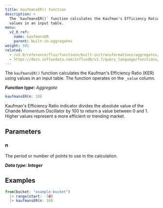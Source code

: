 ```yaml
---
title: kaufmansER() function
description: >
  The `kaufmansER()` function calculates the Kaufman's Efficiency Ratio (KER) using
  values in an input table.
menu:
  v2_0_ref:
    name: kaufmansER
    parent: built-in-aggregates
weight: 501
related:
  - /v2.0/reference/flux/functions/built-in/transformations/aggregates/kaufmansama/
  - https://docs.influxdata.com/influxdb/v1.7/query_language/functions/#kaufmans-efficiency-ratio, InfluxQL KAUFMANS_EFFICIENCY_RATIO()
---
```


The `kaufmansER()` function calculates the Kaufman's Efficiency Ratio (KER) using
values in an input table.
The function operates on the `_value` column.

_**Function type:** Aggregate_

```js
kaufmansER(n: 10)
```

Kaufman's Efficiency Ratio indicator divides the absolute value of the
Chande Momentum Oscillator by 100 to return a value between 0 and 1.
Higher values represent a more efficient or trending market.

## Parameters

### n
The period or number of points to use in the calculation.

_**Data type: Integer**_

## Examples
```js
from(bucket: "example-bucket")
  |> range(start: -7d)
  |> kaufmansER(n: 10)
```
